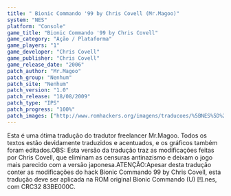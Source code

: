 ```yaml
---
title: " Bionic Commando '99 by Chris Covell (Mr.Magoo)"
system: "NES"
platform: "Console"
game_title: "Bionic Commando '99 by Chris Covell"
game_category: "Ação / Plataforma"
game_players: "1"
game_developer: "Chris Covell"
game_publisher: "Chris Covell"
game_release_date: "2006"
patch_author: "Mr.Magoo"
patch_group: "Nenhum"
patch_site: "Nenhum"
patch_version: "1.0"
patch_release: "18/08/2009"
patch_type: "IPS"
patch_progress: "100%"
patch_images: ["http://www.romhackers.org/imagens/traducoes/%5BNES%5D%20Bionic%20Commando%2099%20by%20Chris%20Covell%20-%20Mr.Magoo%20-%201.png","http://www.romhackers.org/imagens/traducoes/%5BNES%5D%20Bionic%20Commando%2099%20by%20Chris%20Covell%20-%20Mr.Magoo%20-%202.png","http://www.romhackers.org/imagens/traducoes/%5BNES%5D%20Bionic%20Commando%2099%20by%20Chris%20Covell%20-%20Mr.Magoo%20-%203.png"]
---
```

Esta é uma ótima tradução do tradutor freelancer Mr.Magoo. Todos os textos estão devidamente traduzidos e acentuados, e os gráficos também foram editados.OBS: Esta versão da tradução traz as modificações feitas por Chris Covell, que eliminam as censuras antinazismo e deixam o jogo mais parecido com a versão japonesa.ATENÇÃO:Apesar desta tradução conter as modificações do hack Bionic Commando 99 by Chris Covell, esta tradução deve ser aplicada na ROM original Bionic Commando (U) [!].nes, com CRC32 83BE000C.